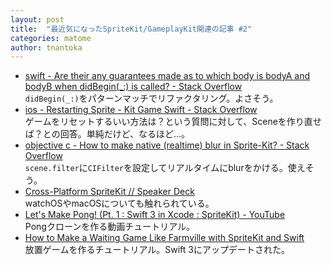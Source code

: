 ```yaml
---
layout: post
title:  "最近気になったSpriteKit/GameplayKit関連の記事 #2"
categories: matome
author: tnantoka
---
```


- [swift - Are their any guarantees made as to which body is bodyA and bodyB when didBegin(\_:) is called? - Stack Overflow](http://stackoverflow.com/questions/39935911/are-their-any-guarantees-made-as-to-which-body-is-bodya-and-bodyb-when-didbegin)  
`didBegin(_:)`をパターンマッチでリファクタリング。よさそう。
- [ios - Restarting Sprite - Kit Game Swift - Stack Overflow](http://stackoverflow.com/questions/40051887/restarting-sprite-kit-game-swift)  
ゲームをリセットするいい方法は？という質問に対して、Sceneを作り直せば？との回答。単純だけど、なるほど…。
- [objective c - How to make native (realtime) blur in Sprite-Kit? - Stack Overflow](http://stackoverflow.com/questions/40058965/how-to-make-native-realtime-blur-in-sprite-kit)  
`scene.filter`に`CIFilter`を設定してリアルタイムにblurをかける。使えそう。
- [Cross-Platform SpriteKit // Speaker Deck](https://speakerdeck.com/a2/cross-platform-spritekit)  
watchOSやmacOSについても触れられている。
- [Let's Make Pong! (Pt. 1 : Swift 3 in Xcode : SpriteKit) - YouTube](https://www.youtube.com/watch?v=LdL99CH23E8)  
Pongクローンを作る動画チュートリアル。
- [How to Make a Waiting Game Like Farmville with SpriteKit and Swift](https://www.raywenderlich.com/143258/make-waiting-game-like-farmville-spritekit-swift)  
放置ゲームを作るチュートリアル。Swift 3にアップデートされた。
